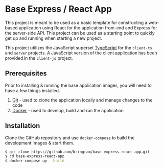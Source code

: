 # Base Express / React App
This project is meant to be used as a basic template for constructing a web-based application using React for the application front-end and Express for the server-side API. This project can be used as a starting point to quickly get up and running when starting a new project.

This project utilizes the JavaScript superset [TypeScript](https://www.typescriptlang.org/) for the `client-ts` and `server` projects. A JavaScript version of the client application has been provided in the `client-js` project.

## Prerequisites
Prior to installing & running the base application images, you will need to have a few things installed.

1. [Git](https://git-scm.com/) - used to clone the application locally and manage changes to the code
2. [Docker](https://www.docker.com/) - used to develop, build and run the application

## Installation
Clone the GitHub repository and use `docker-compose` to build the development images & start them.
```bash
$ git clone https://github.com/bringram/base-express-react-app.git
$ cd base-express-react-app
$ docker-compose up --build
```
